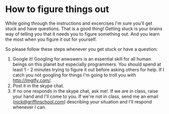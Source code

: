 # How to figure things out

While going through the instructions and excercises I'm sure you'll get stuck and have questions. 
That is a good thing! Getting stuck is your brains way of telling you that it needs you to figure something out. 
And you learn the most when you figure it out for yourself. 

So please follow these steps whenever you get stuck or have a question:

1. Google it! Googling for anwswers is an essential skill for all human beings on this planet but especially programmers. You should spend at least 1 - 2 minutes trying to figure it out before asking others for help. If I catch you not googling for things I'm going to troll you with http://lmgtfy.com/.
2. Post it in the skype chat. 
3. If no one responds in the skype chat, ask me!. If we are in class, raise your hand and I'll come to you. If we're not in class, send me an email (nick@griffinschool.com) describing your situation and I'll respond whenever I can.


